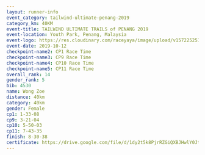 ```yaml
---
layout: runner-info 
event_category: tailwind-ultimate-penang-2019 
category_km: 40KM 
event-title: TAILWIND ULTIMATE TRAILS of PENANG 2019 
event-location: Youth Park, Penang, Malaysia 
event-logo: https://res.cloudinary.com/raceyaya/image/upload/v1572252513/logo/utop-2019_h9tzys.jpg 
event-date: 2019-10-12 
checkpoint-name2: CP1 Race Time 
checkpoint-name3: CP9 Race Time 
checkpoint-name4: CP10 Race Time 
checkpoint-name5: CP11 Race Time 
overall_rank: 14
gender_rank: 5
bib: 4530
name: Wong Zoe
distance: 40km
category: 40km
gender: Female
cp1: 1-33-08
cp9: 3-21-04
cp10: 5-50-03
cp11: 7-43-35
finish: 8-30-38
certificate: https://drive.google.com/file/d/1dy2t5k8PjrRZGiQXBJHwlY0Jta19zVZJ/view?usp=sharing
---
```

